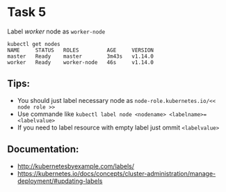 # Task 5

Label *worker* node as `worker-node`

```
kubectl get nodes
NAME     STATUS   ROLES         AGE     VERSION
master   Ready    master        3m43s   v1.14.0
worker   Ready    worker-node   46s     v1.14.0
```

## Tips:
- You should just label necessary node as `node-role.kubernetes.io/<< node role >>`
- Use commande like `kubectl label node <nodename> <labelname>=<labelvalue>`
- If you need to label resource with empty label just ommit `<labelvalue>`

## Documentation:
- http://kubernetesbyexample.com/labels/
- https://kubernetes.io/docs/concepts/cluster-administration/manage-deployment/#updating-labels
